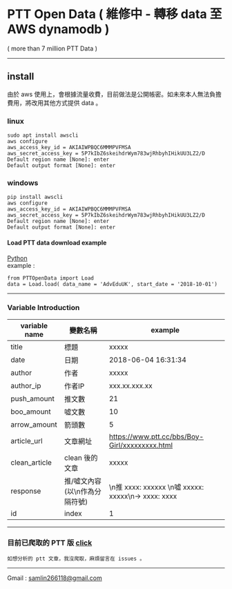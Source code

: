 # PTT Open Data ( 維修中 - 轉移 data 至 AWS dynamodb )
 ( more than 7 million PTT Data )
<!---
     在資料爆炸的年代，我們卻沒有容易取得 data 的管道，因此提供一個共享 data 的平台。
     一個人爬蟲力量有限，合作爬蟲力量無限。各位可以在這上面，update 自己爬到的 data ，download 其他人分享的 data。

    平台網址：http://http://114.32.60.100/phpmyadmin/ <br>
    user : guest <br>
    password : 123 <br> --->
------------------------------------------------------------
## install 
 由於 aws 使用上，會根據流量收費，目前做法是公開帳密。如未來本人無法負擔費用，將改用其他方式提供 data 。
 ### linux
    sudo apt install awscli
    aws configure
    aws_access_key_id = AKIAIWPBQC6MMMPVFMSA
    aws_secret_access_key = 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
    Default region name [None]: enter
    Default output format [None]: enter
 ### windows
    pip install awscli
    aws configure
    aws_access_key_id = AKIAIWPBQC6MMMPVFMSA
    aws_secret_access_key = 5P7kIbZ6skeihdrWym783wjRhbyhIHikUU3LZ2/D
    Default region name [None]: enter
    Default output format [None]: enter
    
#### Load PTT data download example
[Python](https://github.com/f496328mm/PTTOpenData/blob/master/Load.py) <br>
example :      

    from PTTOpenData import Load
    data = Load.load( data_name = 'AdvEduUK', start_date = '2018-10-01')

------------------------------------------------------------
### Variable Introduction

| variable name | 變數名稱 | example |
|---------------|---------|----------|
| title | 標題 | xxxxx |
| date | 日期 | 2018-06-04 16:31:34 |
| author | 作者 | xxxxx |
| author_ip | 作者IP | xxx.xx.xxx.xx |
| push_amount | 推文數 | 21 |
| boo_amount | 噓文數 | 10 |
| arrow_amount | 箭頭數 | 5 |
| article_url | 文章網址 | https://www.ptt.cc/bbs/Boy-Girl/xxxxxxxxx.html |
| clean_article | clean 後的文章 | xxxxx |
| response | 推/噓文內容(以\n作為分隔符號) | \n推 xxxx: xxxxxx \n噓 xxxxx: xxxxx\n→ xxxx: xxxx  |
| id | index | 1 |

<!---下載 data 範例 
[Python](https://github.com/f496328mm/Crawler_and_Share/blob/master/load_data_from_mysql.py) 
[R](https://github.com/f496328mm/Crawler_and_Share/blob/master/load_data_from_mysql.r)  <br>
上傳 data 範例 
[Python](https://github.com/f496328mm/Crawler_and_Share/blob/master/upload_data_to_mysql.py)
[R](https://github.com/f496328mm/Crawler_and_Share/blob/master/upload_data_to_mysql.r)  <br>
--->
------------------------------------------------------------
### 目前已爬取的 PTT 版 [click](https://github.com/f496328mm/PTTOpenData/blob/master/ptt_readme.md) 

    如想分析的 ptt 文章，我沒爬取，麻煩留言在 issues 。
------------------------------------------------------------
Gmail : samlin266118@gmail.com <br>
<!---
由於這是我個人架設的平台，資源有限，請不要進行惡意攻擊。另外同一時間使用人數過多，速度上可能會降低，請多包涵。<br><br>
歡迎有同樣熱情的朋友協助我，共同合作，由於我是數學系出身，並沒有 PHP、SQL 等專業知識，目前只是個雛形，沒有前端，後端部分也只是剛開始，因此需要這方面的協助，歡迎 email 討論。未來朝 open 的方向進行，目前資源不足，請多包涵。
<br><br>

### PS: 在爬取文章部分，可能出現小錯誤，因此其中一個欄位 origin_article ，提供最原始的 data，如果有錯誤可額外進行提取，基本上99%的資料都是正確的。
<br><br>
--->

